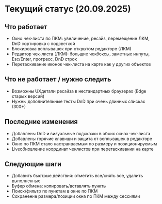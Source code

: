 ﻿# Текущий статус (20.09.2025)

## Что работает
- Окно чек-листа по ПКМ: увеличение, ресайз, перемещение ЛКМ, DnD сортировка с подсветкой
- Блокировка всплывашек при открытом редакторе (ЛКМ)
- Редактор чек-листа (ЛКМ): большие чекбоксы, заметные инпуты, Esc/Enter, прогресс, DnD строк
- Перетаскивание иконок чек-листа на карте как у других объектов

## Что не работает / нужно следить
- Возможны UXдетали ресайза в нестандартных браузерах (Edge старых версий)
- Нужны дополнительные тесты DnD при очень длинных списках (300+)

## Последние изменения
- Добавлены DnD и визуальные подсказки в обоих окнах чек-листа
- Добавлены горячие клавиши и защита от всплывашек в редакторе
- Окно по ПКМ стало настраиваемым по размеру и позиционируемым
- Liveобновление координат чеклистов при перетаскивании на карте

## Следующие шаги
- Добавить быстрые действия: отметить все/снять все, удалить выполненные
- Буфер обмена: копировать/вставлять пункты
- Поиск/фильтр по пунктам в окне по ПКМ
- Сохранение размера/позиции окна по ПКМ между сессиями
